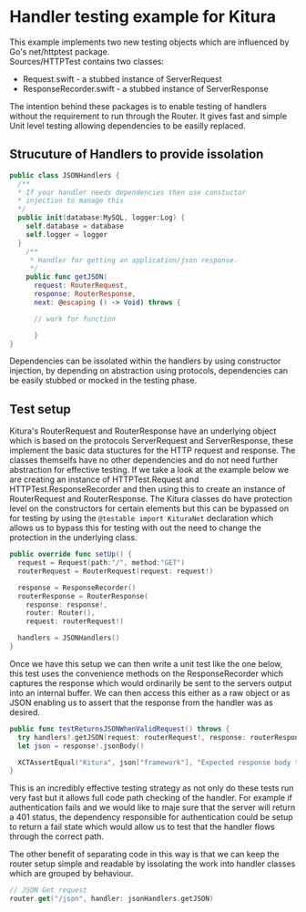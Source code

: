 # Handler testing example for Kitura
This example implements two new testing objects which are influenced by Go's net/httptest package.  
Sources/HTTPTest contains two classes:  
* Request.swift - a stubbed instance of ServerRequest   
* ResponseRecorder.swift - a stubbed instance of ServerResponse  

The intention behind these packages is to enable testing of handlers without the requirement to run through the Router.  It gives fast and simple Unit level testing allowing dependencies to be easilly replaced.

## Strucuture of Handlers to provide issolation  

```swift
public class JSONHandlers {
  /**
  * If your handler needs dependencies then use constuctor
  * injection to manage this
  */
  public init(database:MySQL, logger:Log) {
    self.database = database
    self.logger = logger
  }
    /**
     * Handler for getting an application/json response.
     */
    public func getJSON(
      request: RouterRequest, 
      response: RouterResponse, 
      next: @escaping () -> Void) throws {

      // work for function

      }
}
```

Dependencies can be issolated within the handlers by using constructor injection, by depending on abstraction using protocols, dependencies can be easily stubbed or mocked in the testing phase.

## Test setup
Kitura's RouterRequest and RouterResponse have an underlying object which is based on the protocols ServerRequest and ServerResponse, these implement the basic data stuctures for the HTTP request and response.  The classes themselfs have no other dependencies and do not need further abstraction for effective testing.  If we take a look at the example below we are creating an instance of HTTPTest.Request and HTTPTest.ResponseRecorder and then using this to create an instance of RouterRequest and RouterResponse.  The Kitura classes do have protection level on the constructors for certain elements but this can be bypassed on for testing by using the `@testable import KituraNet` declaration which allows us to bypass this for testing with out the need to change the protection in the underlying class.

```swift
public override func setUp() {
  request = Request(path:"/", method:"GET")
  routerRequest = RouterRequest(request: request!)

  response = ResponseRecorder()
  routerResponse = RouterResponse(
    response: response!,
    router: Router(),
    request: routerRequest!)

  handlers = JSONHandlers()
}
```

Once we have this setup we can then write a unit test like the one below, this test uses the convenience methods on the ResponseRecorder which captures the response which would ordinarily be sent to the servers output into an internal buffer.  We can then access this either as a raw object or as JSON enabling us to assert that the response from the handler was as desired.

```swift
public func testReturnsJSONWhenValidRequest() throws {
  try handlers?.getJSON(request: routerRequest!, response: routerResponse!) {}
  let json = response!.jsonBody()

  XCTAssertEqual("Kitura", json["framework"], "Expected response body to contain Kitura")
}
```

This is an incredibly effective testing strategy as not only do these tests run very fast but it allows full code path checking of the handler.  For example if authentication fails and we would like to maje sure that the server will return a 401 status, the dependency responsible for authentication could be setup to return a fail state which would allow us to test that the handler flows through the correct path.

The other benefit of separating code in this way is that we can keep the router setup simple and readable by issolating the work into handler classes which are grouped by behaviour.

```swift
// JSON Get request
router.get("/json", handler: jsonHandlers.getJSON)
```
